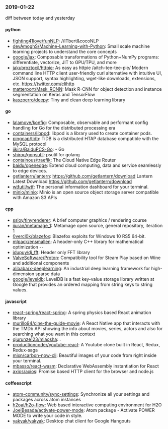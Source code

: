 ### 2019-01-22
diff between today and yesterday

#### python
* [fighting41love/funNLP](https://github.com/fighting41love/funNLP): //ITbert&cocoNLP
* [devAmoghS/Machine-Learning-with-Python](https://github.com/devAmoghS/Machine-Learning-with-Python): Small scale machine learning projects to understand the core concepts
* [google/jax](https://github.com/google/jax): Composable transformations of Python+NumPy programs: differentiate, vectorize, JIT to GPU/TPU, and more
* [jakubroztocil/httpie](https://github.com/jakubroztocil/httpie): As easy as httpie /aitch-tee-tee-pie/  Modern command line HTTP client  user-friendly curl alternative with intuitive UI, JSON support, syntax highlighting, wget-like downloads, extensions, etc. https://twitter.com/clihttp
* [matterport/Mask_RCNN](https://github.com/matterport/Mask_RCNN): Mask R-CNN for object detection and instance segmentation on Keras and TensorFlow
* [kaszperro/deepy](https://github.com/kaszperro/deepy): Tiny and clean deep learning library

#### go
* [lalamove/konfig](https://github.com/lalamove/konfig): Composable, observable and performant config handling for Go for the distributed processing era
* [containers/libpod](https://github.com/containers/libpod): libpod is a library used to create container pods.
* [pingcap/tidb](https://github.com/pingcap/tidb): TiDB is a distributed HTAP database compatible with the MySQL protocol
* [iikira/BaiduPCS-Go](https://github.com/iikira/BaiduPCS-Go):  - Go
* [shirou/gopsutil](https://github.com/shirou/gopsutil): psutil for golang
* [containous/traefik](https://github.com/containous/traefik): The Cloud Native Edge Router
* [baidu/openedge](https://github.com/baidu/openedge): Extend cloud computing, data and service seamlessly to edge devices.
* [getlantern/lantern](https://github.com/getlantern/lantern):  https://github.com/getlantern/download  Lantern Latest Download https://github.com/getlantern/download 
* [wtfutil/wtf](https://github.com/wtfutil/wtf): The personal information dashboard for your terminal.
* [minio/minio](https://github.com/minio/minio): Minio is an open source object storage server compatible with Amazon S3 APIs

#### cpp
* [ssloy/tinyrenderer](https://github.com/ssloy/tinyrenderer): A brief computer graphics / rendering course
* [jjuran/metamage_1](https://github.com/jjuran/metamage_1): Metamage open source, general repository, iteration 1
* [0vercl0k/blazefox](https://github.com/0vercl0k/blazefox): Blazefox exploits for Windows 10 RS5 64-bit.
* [mlpack/ensmallen](https://github.com/mlpack/ensmallen): A header-only C++ library for mathematical optimization --
* [jdupuy/dj_fft](https://github.com/jdupuy/dj_fft): Header only FFT library
* [ValveSoftware/Proton](https://github.com/ValveSoftware/Proton): Compatibility tool for Steam Play based on Wine and additional components
* [alibaba/x-deeplearning](https://github.com/alibaba/x-deeplearning): An industrial deep learning framework for high-dimension sparse data
* [google/leveldb](https://github.com/google/leveldb): LevelDB is a fast key-value storage library written at Google that provides an ordered mapping from string keys to string values.

#### javascript
* [react-spring/react-spring](https://github.com/react-spring/react-spring):  A spring physics based React animation library
* [murillo94/cine-the-guide-movie](https://github.com/murillo94/cine-the-guide-movie): A React Native app that interacts with the TMDb API showing the info about movies, series, actors and also for searching what you want in this context
* [qiurunze123/miaosha](https://github.com/qiurunze123/miaosha): .
* [productioncoder/youtube-react](https://github.com/productioncoder/youtube-react): A Youtube clone built in React, Redux, Redux-saga
* [mixn/carbon-now-cli](https://github.com/mixn/carbon-now-cli):  Beautiful images of your code  from right inside your terminal.
* [mbasso/react-wasm](https://github.com/mbasso/react-wasm): Declarative WebAssembly instantiation for React
* [axios/axios](https://github.com/axios/axios): Promise based HTTP client for the browser and node.js

#### coffeescript
* [atom-community/sync-settings](https://github.com/atom-community/sync-settings): Synchronize all your settings and packages across atom instances
* [h2oai/h2o-flow](https://github.com/h2oai/h2o-flow): Web based interactive computing environment for H2O
* [JoelBesada/activate-power-mode](https://github.com/JoelBesada/activate-power-mode): Atom package - Activate POWER MODE to write your code in style.
* [yakyak/yakyak](https://github.com/yakyak/yakyak): Desktop chat client for Google Hangouts
